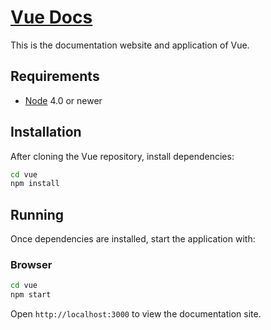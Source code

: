 # [Vue Docs](http://versionone.github.io/vue/)

This is the documentation website and application of Vue.

## Requirements

- [Node](https://nodejs.org) 4.0 or newer

## Installation
After cloning the Vue repository, install dependencies:
```sh
cd vue
npm install
```

## Running

Once dependencies are installed, start the application with:

### Browser

```sh
cd vue
npm start
```

Open `http://localhost:3000` to view the documentation site.
